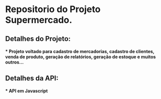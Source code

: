 <h1>Repositorio do Projeto Supermercado.</h1>

<h2>Detalhes do Projeto:</h2>
<h4>* Projeto voltado para cadastro de mercadorias, cadastro de clientes, venda de produto, geração de relatórios, geração de estoque e muitos outros...</h4>

<h2>Detalhes da API:</h2>
<h4>* API em Javascript</h4>

